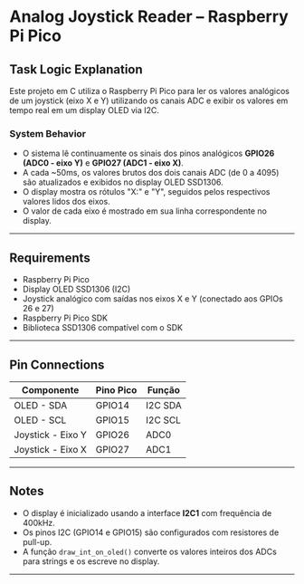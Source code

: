 # Analog Joystick Reader – Raspberry Pi Pico

## Task Logic Explanation

Este projeto em C utiliza o Raspberry Pi Pico para ler os valores analógicos de um joystick (eixo X e Y) utilizando os canais ADC e exibir os valores em tempo real em um display OLED via I2C.

### System Behavior

- O sistema lê continuamente os sinais dos pinos analógicos **GPIO26 (ADC0 - eixo Y)** e **GPIO27 (ADC1 - eixo X)**.
- A cada ~50ms, os valores brutos dos dois canais ADC (de 0 a 4095) são atualizados e exibidos no display OLED SSD1306.
- O display mostra os rótulos "X:" e "Y", seguidos pelos respectivos valores lidos dos eixos.
- O valor de cada eixo é mostrado em sua linha correspondente no display.

---

## Requirements

- Raspberry Pi Pico  
- Display OLED SSD1306 (I2C)  
- Joystick analógico com saídas nos eixos X e Y (conectado aos GPIOs 26 e 27)  
- Raspberry Pi Pico SDK  
- Biblioteca SSD1306 compatível com o SDK  

---

## Pin Connections

| Componente         | Pino Pico | Função        |
|--------------------|-----------|---------------|
| OLED - SDA         | GPIO14    | I2C SDA       |
| OLED - SCL         | GPIO15    | I2C SCL       |
| Joystick - Eixo Y  | GPIO26    | ADC0          |
| Joystick - Eixo X  | GPIO27    | ADC1          |

---

## Notes

- O display é inicializado usando a interface **I2C1** com frequência de 400kHz.
- Os pinos I2C (GPIO14 e GPIO15) são configurados com resistores de pull-up.
- A função `draw_int_on_oled()` converte os valores inteiros dos ADCs para strings e os escreve no display.

---


